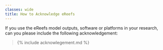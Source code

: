 ```yaml
---
classes: wide
title: How to Acknowledge eReefs
---
```


If you use the eReefs model outputs, software or platforms in your research, can you please include the following acknowledgement:

> {% include  acknowlegement.md %}

